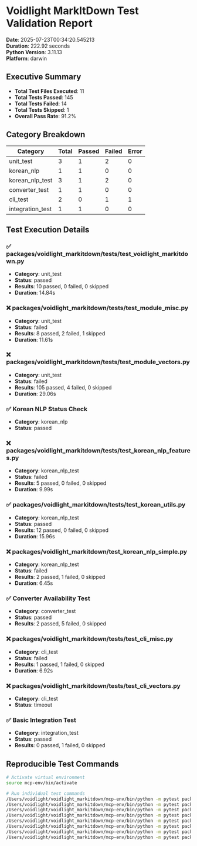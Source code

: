 # Voidlight MarkItDown Test Validation Report

**Date**: 2025-07-23T00:34:20.545213  
**Duration**: 222.92 seconds  
**Python Version**: 3.11.13  
**Platform**: darwin  

## Executive Summary

- **Total Test Files Executed**: 11
- **Total Tests Passed**: 145
- **Total Tests Failed**: 14
- **Total Tests Skipped**: 1
- **Overall Pass Rate**: 91.2%

## Category Breakdown

| Category | Total | Passed | Failed | Error |
|----------|-------|--------|--------|-------|
| unit_test | 3 | 1 | 2 | 0 |
| korean_nlp | 1 | 1 | 0 | 0 |
| korean_nlp_test | 3 | 1 | 2 | 0 |
| converter_test | 1 | 1 | 0 | 0 |
| cli_test | 2 | 0 | 1 | 1 |
| integration_test | 1 | 1 | 0 | 0 |

## Test Execution Details

### ✅ packages/voidlight_markitdown/tests/test_voidlight_markitdown.py

- **Category**: unit_test
- **Status**: passed
- **Results**: 10 passed, 0 failed, 0 skipped
- **Duration**: 14.84s

### ❌ packages/voidlight_markitdown/tests/test_module_misc.py

- **Category**: unit_test
- **Status**: failed
- **Results**: 8 passed, 2 failed, 1 skipped
- **Duration**: 11.61s

### ❌ packages/voidlight_markitdown/tests/test_module_vectors.py

- **Category**: unit_test
- **Status**: failed
- **Results**: 105 passed, 4 failed, 0 skipped
- **Duration**: 29.06s

### ✅ Korean NLP Status Check

- **Category**: korean_nlp
- **Status**: passed

### ❌ packages/voidlight_markitdown/tests/test_korean_nlp_features.py

- **Category**: korean_nlp_test
- **Status**: failed
- **Results**: 5 passed, 0 failed, 0 skipped
- **Duration**: 9.99s

### ✅ packages/voidlight_markitdown/tests/test_korean_utils.py

- **Category**: korean_nlp_test
- **Status**: passed
- **Results**: 12 passed, 0 failed, 0 skipped
- **Duration**: 15.96s

### ❌ packages/voidlight_markitdown/test_korean_nlp_simple.py

- **Category**: korean_nlp_test
- **Status**: failed
- **Results**: 2 passed, 1 failed, 0 skipped
- **Duration**: 6.45s

### ✅ Converter Availability Test

- **Category**: converter_test
- **Status**: passed
- **Results**: 2 passed, 5 failed, 0 skipped

### ❌ packages/voidlight_markitdown/tests/test_cli_misc.py

- **Category**: cli_test
- **Status**: failed
- **Results**: 1 passed, 1 failed, 0 skipped
- **Duration**: 6.92s

### ❌ packages/voidlight_markitdown/tests/test_cli_vectors.py

- **Category**: cli_test
- **Status**: timeout

### ✅ Basic Integration Test

- **Category**: integration_test
- **Status**: passed
- **Results**: 0 passed, 1 failed, 0 skipped

## Reproducible Test Commands

```bash
# Activate virtual environment
source mcp-env/bin/activate

# Run individual test commands
/Users/voidlight/voidlight_markitdown/mcp-env/bin/python -m pytest packages/voidlight_markitdown/tests/test_voidlight_markitdown.py -v --tb=short --json-report --json-report-file=test_report_temp.json
/Users/voidlight/voidlight_markitdown/mcp-env/bin/python -m pytest packages/voidlight_markitdown/tests/test_module_misc.py -v --tb=short --json-report --json-report-file=test_report_temp.json
/Users/voidlight/voidlight_markitdown/mcp-env/bin/python -m pytest packages/voidlight_markitdown/tests/test_module_vectors.py -v --tb=short --json-report --json-report-file=test_report_temp.json
/Users/voidlight/voidlight_markitdown/mcp-env/bin/python -m pytest packages/voidlight_markitdown/tests/test_korean_nlp_features.py -v --tb=short --json-report --json-report-file=test_report_temp.json
/Users/voidlight/voidlight_markitdown/mcp-env/bin/python -m pytest packages/voidlight_markitdown/tests/test_korean_utils.py -v --tb=short --json-report --json-report-file=test_report_temp.json
/Users/voidlight/voidlight_markitdown/mcp-env/bin/python -m pytest packages/voidlight_markitdown/test_korean_nlp_simple.py -v --tb=short --json-report --json-report-file=test_report_temp.json
/Users/voidlight/voidlight_markitdown/mcp-env/bin/python -m pytest packages/voidlight_markitdown/tests/test_cli_misc.py -v --tb=short --json-report --json-report-file=test_report_temp.json
/Users/voidlight/voidlight_markitdown/mcp-env/bin/python -m pytest packages/voidlight_markitdown/tests/test_cli_vectors.py -v --tb=short --json-report --json-report-file=test_report_temp.json
```
